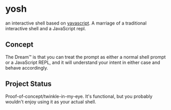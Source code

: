 # yosh

an interactive shell based on [yavascript](https://github.com/suchipi/yavascript). A marriage of a traditional interactive shell and a JavaScript repl.

## Concept

The Dream™ is that you can treat the prompt as either a normal shell prompt or a JavaScript REPL, and it will understand your intent in either case and behave accordingly.

## Project Status

Proof-of-concept/twinkle-in-my-eye. It's functional, but you probably wouldn't enjoy using it as your actual shell.
